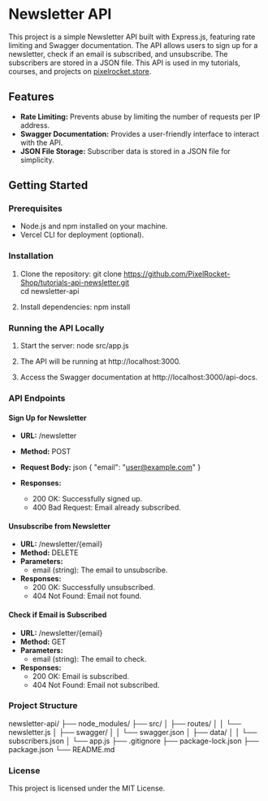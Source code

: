 
# Newsletter API

This project is a simple Newsletter API built with Express.js, featuring rate limiting and Swagger documentation. The API allows users to sign up for a newsletter, check if an email is subscribed, and unsubscribe. The subscribers are stored in a JSON file. This API is used in my tutorials, courses, and projects on [pixelrocket.store](https://www.pixelrocket.store).

## Features

- **Rate Limiting:** Prevents abuse by limiting the number of requests per IP address.
- **Swagger Documentation:** Provides a user-friendly interface to interact with the API.
- **JSON File Storage:** Subscriber data is stored in a JSON file for simplicity.

## Getting Started

### Prerequisites

- Node.js and npm installed on your machine.
- Vercel CLI for deployment (optional).

### Installation

1. Clone the repository:
   git clone https://github.com/PixelRocket-Shop/tutorials-api-newsletter.git
   \
   cd newsletter-api
   

2. Install dependencies:
   npm install
   

### Running the API Locally

1. Start the server:
   node src/app.js
   

2. The API will be running at http://localhost:3000.

3. Access the Swagger documentation at http://localhost:3000/api-docs.

### API Endpoints

#### Sign Up for Newsletter

- **URL:** /newsletter
- **Method:** POST
- **Request Body:**
  json
  {
    "email": "user@example.com"
  }
  
- **Responses:**
  - 200 OK: Successfully signed up.
  - 400 Bad Request: Email already subscribed.

#### Unsubscribe from Newsletter

- **URL:** /newsletter/{email}
- **Method:** DELETE
- **Parameters:**
  - email (string): The email to unsubscribe.
- **Responses:**
  - 200 OK: Successfully unsubscribed.
  - 404 Not Found: Email not found.

#### Check if Email is Subscribed

- **URL:** /newsletter/{email}
- **Method:** GET
- **Parameters:**
  - email (string): The email to check.
- **Responses:**
  - 200 OK: Email is subscribed.
  - 404 Not Found: Email not subscribed.


### Project Structure

newsletter-api/
├── node_modules/
├── src/
│   ├── routes/
│   │   └── newsletter.js
│   ├── swagger/
│   │   └── swagger.json
│   ├── data/
│   │   └── subscribers.json
│   └── app.js
├── .gitignore
├── package-lock.json
├── package.json
└── README.md

### License
This project is licensed under the MIT License.
